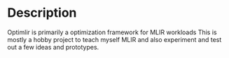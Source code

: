 # Description

Optimlir is primarily a optimization framework for MLIR workloads
This is mostly a hobby project to teach myself MLIR and also experiment and test out a few ideas and prototypes.
